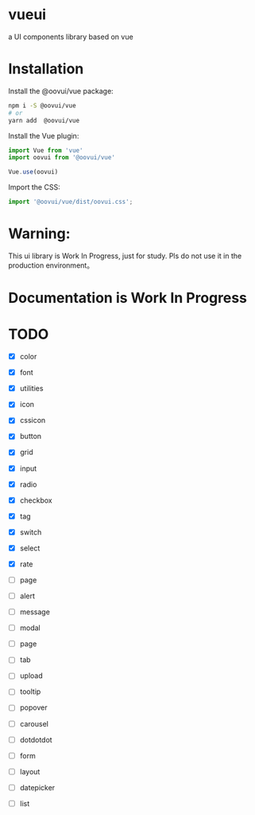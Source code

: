 # vueui
a UI components library based on vue

# Installation
Install the @oovui/vue package:

```sh
npm i -S @oovui/vue 
# or
yarn add  @oovui/vue 
```
Install the Vue plugin:

```javascript
import Vue from 'vue'
import oovui from '@oovui/vue'

Vue.use(oovui)
```

Import the CSS:

```javascript
import '@oovui/vue/dist/oovui.css';
```

# Warning:

This ui library is Work In Progress, just for study.  Pls do not use it in the production environment。

# Documentation is Work In Progress


# TODO
- [x] color
- [x] font
- [x] utilities
- [x] icon
- [x] cssicon
- [x] button
- [x] grid
- [x] input
- [x] radio
- [x] checkbox
- [x] tag
- [x] switch
- [x] select
- [x] rate
- [ ] page
- [ ] alert
- [ ] message
- [ ] modal
- [ ] page
- [ ] tab
- [ ] upload
- [ ] tooltip
- [ ] popover
- [ ] carousel
- [ ] dotdotdot
- [ ] form
- [ ] layout
- [ ] datepicker
- [ ] list




